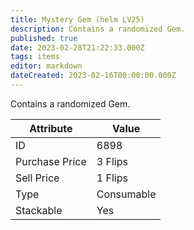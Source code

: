 ```yaml
---
title: Mystery Gem (helm LV25)
description: Contains a randomized Gem.
published: true
date: 2023-02-28T21:22:33.000Z
tags: items
editor: markdown
dateCreated: 2023-02-16T00:00:00.000Z
---
```


Contains a randomized Gem.

|Attribute|Value|
|-|-|
|ID|6898|
|Purchase Price|3 Flips|
|Sell Price|1 Flips|
|Type|Consumable|
|Stackable|Yes|

